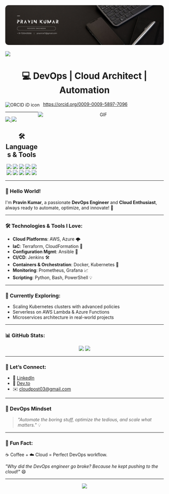 <html>

<!-- 🔥 Banner Section -->
<div align="center">
  <a href="https://github.com/pravinkr011">
    <!-- Replace this with your own banner image -->
    <img src="https://raw.githubusercontent.com/pravinkr011/pravinkr011/master/banner.png" 
         alt="Pravin Kumar | DevOps & Cloud Engineer Banner" 
         style="width:100%; max-height:250px; border-radius:10px;" />
  </a>
</div>

<br/>

<div align="left">
  <img src="https://visitor-badge.laobi.icu/badge?page_id=pravinkr011.pravinkr011&" />
</div>

<h1 align="center">💻 DevOps | Cloud Architect | Automation</h1>

<a id="cy-effective-orcid-url"
   href="https://orcid.org/0009-0009-5897-7096"
   target="_blank"
   rel="noopener noreferrer"
   style="vertical-align: middle; text-decoration: none;">
   <img src="https://orcid.org/sites/default/files/images/orcid_16x16.png"
        alt="ORCID iD icon"
        style="width: 1em; margin-right: 0.5em;" />
   https://orcid.org/0009-0009-5897-7096
</a>

<a target="_blank" align="center">
  <img
    align="right"
    height="200"
    width="400"
    alt="GIF"
    src="Animation3.gif"
  />
</a>

---

<p float="left">
  <a href="https://python.org/" target="_blank">
    <img
      src="https://media1.giphy.com/media/KAq5w47R9rmTuvWOWa/giphy.gif"
      height="90"
    />
  </a>
  <a href="https://www.docker.com/" target="_blank">
    <img
      src="https://raw.githubusercontent.com/itsksaurabh/itsksaurabh/master/assets/docker.gif"
      height="80"
    />
  </a>
</p>

<h2 align="center">🛠 Languages & Tools</h2>
<div align="center">
  <img src="https://cdn.jsdelivr.net/gh/devicons/devicon/icons/amazonwebservices/amazonwebservices-plain-wordmark.svg" height="50" />
  <img src="https://cdn.jsdelivr.net/gh/devicons/devicon/icons/kubernetes/kubernetes-plain.svg" height="50" />
  <img src="https://cdn.jsdelivr.net/gh/devicons/devicon/icons/docker/docker-plain-wordmark.svg" height="50" />
  <img src="https://cdn.jsdelivr.net/gh/devicons/devicon/icons/ansible/ansible-original.svg" height="50" />
  <img src="https://cdn.jsdelivr.net/gh/devicons/devicon/icons/apache/apache-original-wordmark.svg" height="50" />
  <img src="https://cdn.jsdelivr.net/gh/devicons/devicon/icons/azure/azure-original-wordmark.svg" height="50" />
  <img src="https://cdn.jsdelivr.net/gh/devicons/devicon/icons/git/git-plain-wordmark.svg" height="50" />
  <img src="https://cdn.jsdelivr.net/gh/devicons/devicon/icons/grafana/grafana-original-wordmark.svg" height="50" />
  <img src="https://cdn.jsdelivr.net/gh/devicons/devicon/icons/prometheus/prometheus-original-wordmark.svg" height="50" />
  <img src="https://cdn.jsdelivr.net/gh/devicons/devicon/icons/selenium/selenium-original.svg" height="50" />
</div>

---

### 👋 Hello World! 
I'm **Pravin Kumar**, a passionate **DevOps Engineer** and **Cloud Enthusiast**, always ready to automate, optimize, and innovate! 🚀

---

### 🛠️ Technologies & Tools I Love:
- **Cloud Platforms**: AWS, Azure 🌩️  
- **IaC**: Terraform, CloudFormation 📜  
- **Configuration Mgmt**: Ansible 🤖  
- **CI/CD**: Jenkins 🛠️  
- **Containers & Orchestration**: Docker, Kubernetes 🐳  
- **Monitoring**: Prometheus, Grafana 📈  
- **Scripting**: Python, Bash, PowerShell 💡  

---

### 🌱 Currently Exploring:
- Scaling Kubernetes clusters with advanced policies  
- Serverless on AWS Lambda & Azure Functions  
- Microservices architecture in real-world projects  

---

### 📊 GitHub Stats:
<div align="center">
  <img src="https://github-readme-stats.vercel.app/api?username=pravinkr011&show_icons=true&theme=radical" />
  <img src="https://github-readme-stats.vercel.app/api/top-langs/?username=pravinkr011&layout=compact&theme=radical" />
</div>

---

### 🤝 Let’s Connect:
- 💼 [LinkedIn](https://linkedin.com/in/pravinkr011)  
- 📝 [Dev.to](https://dev.to/cloudpost03)  
- ✉️ [cloudpost03@gmail.com](mailto:cloudpost03@gmail.com)  

---

### 🚀 DevOps Mindset
> *"Automate the boring stuff, optimize the tedious, and scale what matters."* 💡  

---

### 🎯 Fun Fact:
☕ Coffee + ☁️ Cloud = Perfect DevOps workflow.  

*"Why did the DevOps engineer go broke? Because he kept pushing to the cloud!"* 😄  

---

<div align="center">
  <img src="https://profile-counter.glitch.me/pravinkr011/count.svg?" />
</div>

</html>

